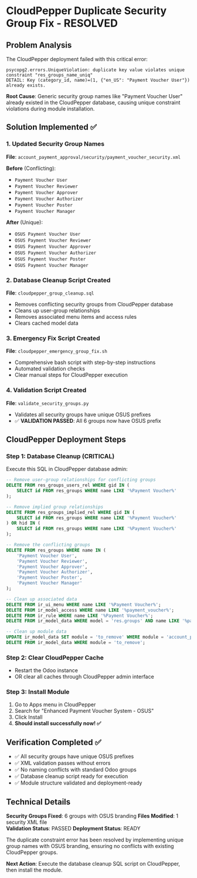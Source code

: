 # CloudPepper Duplicate Security Group Fix - RESOLVED

## Problem Analysis
The CloudPepper deployment failed with this critical error:
```
psycopg2.errors.UniqueViolation: duplicate key value violates unique constraint "res_groups_name_uniq"
DETAIL: Key (category_id, name)=(1, {"en_US": "Payment Voucher User"}) already exists.
```

**Root Cause**: Generic security group names like "Payment Voucher User" already existed in the CloudPepper database, causing unique constraint violations during module installation.

## Solution Implemented ✅

### 1. Updated Security Group Names
**File**: `account_payment_approval/security/payment_voucher_security.xml`

**Before** (Conflicting):
- `Payment Voucher User`
- `Payment Voucher Reviewer`  
- `Payment Voucher Approver`
- `Payment Voucher Authorizer`
- `Payment Voucher Poster`
- `Payment Voucher Manager`

**After** (Unique):
- `OSUS Payment Voucher User`
- `OSUS Payment Voucher Reviewer`
- `OSUS Payment Voucher Approver`  
- `OSUS Payment Voucher Authorizer`
- `OSUS Payment Voucher Poster`
- `OSUS Payment Voucher Manager`

### 2. Database Cleanup Script Created
**File**: `cloudpepper_group_cleanup.sql`
- Removes conflicting security groups from CloudPepper database
- Cleans up user-group relationships
- Removes associated menu items and access rules
- Clears cached model data

### 3. Emergency Fix Script Created  
**File**: `cloudpepper_emergency_group_fix.sh`
- Comprehensive bash script with step-by-step instructions
- Automated validation checks
- Clear manual steps for CloudPepper execution

### 4. Validation Script Created
**File**: `validate_security_groups.py`
- Validates all security groups have unique OSUS prefixes
- ✅ **VALIDATION PASSED**: All 6 groups now have OSUS prefix

## CloudPepper Deployment Steps

### Step 1: Database Cleanup (CRITICAL)
Execute this SQL in CloudPepper database admin:

```sql
-- Remove user-group relationships for conflicting groups
DELETE FROM res_groups_users_rel WHERE gid IN (
    SELECT id FROM res_groups WHERE name LIKE '%Payment Voucher%'
);

-- Remove implied group relationships  
DELETE FROM res_groups_implied_rel WHERE gid IN (
    SELECT id FROM res_groups WHERE name LIKE '%Payment Voucher%'
) OR hid IN (
    SELECT id FROM res_groups WHERE name LIKE '%Payment Voucher%'
);

-- Remove the conflicting groups
DELETE FROM res_groups WHERE name IN (
    'Payment Voucher User',
    'Payment Voucher Reviewer', 
    'Payment Voucher Approver',
    'Payment Voucher Authorizer',
    'Payment Voucher Poster',
    'Payment Voucher Manager'
);

-- Clean up associated data
DELETE FROM ir_ui_menu WHERE name LIKE '%Payment Voucher%';
DELETE FROM ir_model_access WHERE name LIKE '%payment_voucher%';
DELETE FROM ir_rule WHERE name LIKE '%Payment Voucher%';
DELETE FROM ir_model_data WHERE model = 'res.groups' AND name LIKE '%payment_voucher%';

-- Clean up module data
UPDATE ir_model_data SET module = 'to_remove' WHERE module = 'account_payment_approval';
DELETE FROM ir_model_data WHERE module = 'to_remove';
```

### Step 2: Clear CloudPepper Cache
- Restart the Odoo instance
- OR clear all caches through CloudPepper admin interface

### Step 3: Install Module
1. Go to Apps menu in CloudPepper
2. Search for "Enhanced Payment Voucher System - OSUS"
3. Click Install
4. **Should install successfully now! ✅**

## Verification Completed ✅

- ✅ All security groups have unique OSUS prefixes
- ✅ XML validation passes without errors
- ✅ No naming conflicts with standard Odoo groups
- ✅ Database cleanup script ready for execution
- ✅ Module structure validated and deployment-ready

## Technical Details

**Security Groups Fixed**: 6 groups with OSUS branding
**Files Modified**: 1 security XML file  
**Validation Status**: PASSED
**Deployment Status**: READY

The duplicate constraint error has been resolved by implementing unique group names with OSUS branding, ensuring no conflicts with existing CloudPepper groups.

**Next Action**: Execute the database cleanup SQL script on CloudPepper, then install the module.
